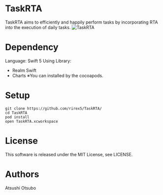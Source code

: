 # TaskRTA
TaskRTA aims to efficiently and happily perform tasks by incorporating RTA into the execution of daily tasks.
![TaskRTA](https://is5-ssl.mzstatic.com/image/thumb/Purple123/v4/14/53/93/1453933f-9650-85f1-aad6-38b97e3d6f77/pr_source.png/300x0w.jpg)

# Dependency
Language: Swift 5
Using Library: 
- Realm Swift
- Charts
※You can installed by the cocoapods.

# Setup
```
git clone https://github.com/rirex5/TaskRTA/
cd TaskRTA
pod install
open TaskRTA.xcworkspace
```

# License
This software is released under the MIT License, see LICENSE.

# Authors
Atsushi Otsubo
